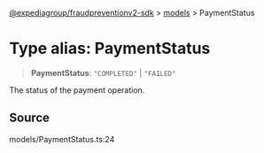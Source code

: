 [@expediagroup/fraudpreventionv2-sdk](../../index.md) > [models](../index.md) > PaymentStatus

# Type alias: PaymentStatus

> **PaymentStatus**: `"COMPLETED"` \| `"FAILED"`

The status of the payment operation.

## Source

models/PaymentStatus.ts:24
